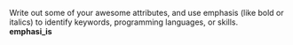  Write out some of your awesome attributes, and use emphasis (like bold or italics) to identify keywords, programming languages, or skills.   
**emphasi_is**
